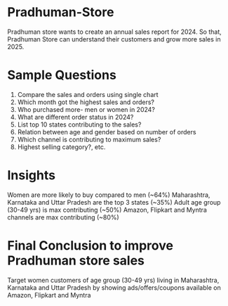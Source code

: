 # Pradhuman-Store
Pradhuman store wants to create an annual sales report for 2024. So that, Pradhuman Store can understand their customers and grow more sales in 2025.
# Sample Questions
1.	Compare the sales and orders using single chart
2.	Which month got the highest sales and orders?
3.	Who purchased more- men or women in 2024? 
4.	What are different order status in 2024?
5.	List top 10 states contributing to the sales?
6.	Relation between age and gender based on number of orders 
7.	Which channel is contributing to maximum sales?
8.	Highest selling category?, etc.

# Insights
Women are more likely to buy compared to men (~64%)
Maharashtra, Karnataka and Uttar Pradesh are the top 3 states (~35%) 
Adult age group (30-49 yrs) is max contributing (~50%) 
Amazon, Flipkart and Myntra channels are max contributing (~80%)

# Final Conclusion to improve Pradhuman store sales
Target women customers of age group (30-49 yrs) living in Maharashtra, Karnataka and Uttar Pradesh by showing ads/offers/coupons available on Amazon, Flipkart and Myntra
